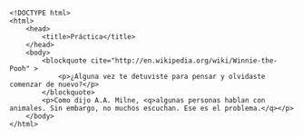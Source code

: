 <code>
&lt;!DOCTYPE html&gt;
&lt;html&gt;
    &lt;head&gt;
        &lt;title&gt;Práctica&lt;/title&gt;
    &lt;/head&gt;
    &lt;body&gt;
        &lt;blockquote cite="http://en.wikipedia.org/wiki/Winnie-the-Pooh" &gt;
            &lt;p&gt;¿Alguna vez te detuviste para pensar y olvidaste comenzar de nuevo?&lt;/p&gt;
        &lt;/blockquote&gt;
        &lt;p&gt;Como dijo A.A. Milne, &lt;q&gt;algunas personas hablan con animales. Sin embargo, no muchos escuchan. Ese es el problema.&lt;/q&gt;&lt;/p&gt;
    &lt;/body&gt;
&lt;/html&gt;
</code>